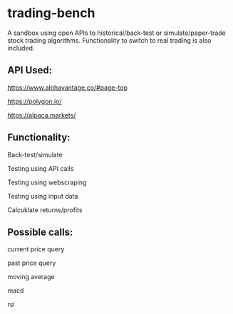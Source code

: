 # trading-bench
A sandbox using open APIs to historical/back-test or simulate/paper-trade stock trading algorithms. Functionality to switch to real trading is also included.

## API Used:
https://www.alphavantage.co/#page-top

https://polygon.io/

https://alpaca.markets/

## Functionality:
Back-test/simulate

Testing using API calls

Testing using webscraping

Testing using input data

Calcuklate returns/profits

## Possible calls:
current price query

past price query


moving average

macd

rsi
